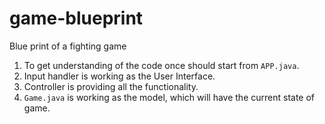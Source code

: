 # game-blueprint
Blue print of a fighting game

1) To get understanding of the code once should start from `APP.java`. 
2) Input handler is working as the User Interface.
3) Controller is providing all the functionality.
4) `Game.java` is working as the model, which will have the current state of game.

